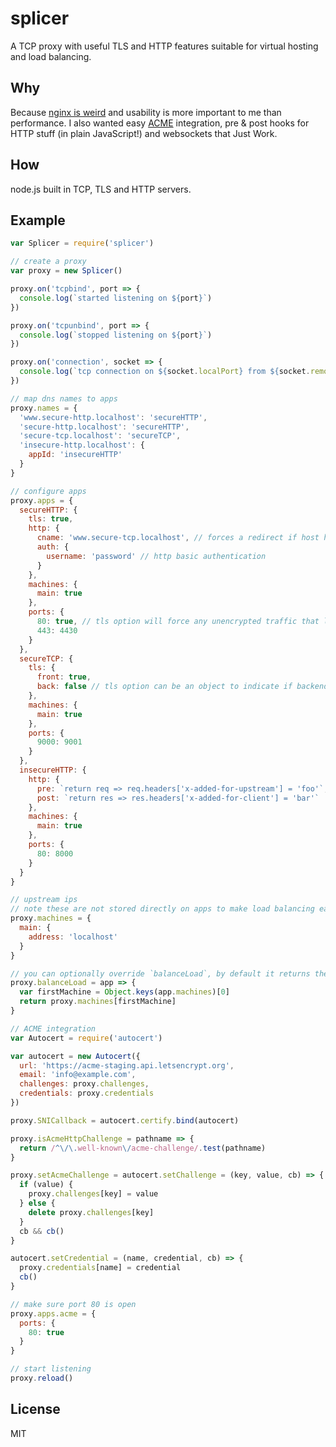 # splicer
A TCP proxy with useful TLS and HTTP features suitable for virtual hosting and load balancing.

## Why
Because [nginx is weird](https://www.nginx.com/resources/wiki/start/topics/depth/ifisevil/) and usability is more important to me than performance. I also wanted easy [ACME](https://github.com/ietf-wg-acme/acme/) integration, pre & post hooks for HTTP stuff (in plain JavaScript!) and websockets that Just Work.

## How
node.js built in TCP, TLS and HTTP servers.

## Example
``` javascript
var Splicer = require('splicer')

// create a proxy
var proxy = new Splicer()

proxy.on('tcpbind', port => {
  console.log(`started listening on ${port}`)
})

proxy.on('tcpunbind', port => {
  console.log(`stopped listening on ${port}`)
})

proxy.on('connection', socket => {
  console.log(`tcp connection on ${socket.localPort} from ${socket.remoteAddress}`)
})

// map dns names to apps
proxy.names = {
  'www.secure-http.localhost': 'secureHTTP',
  'secure-http.localhost': 'secureHTTP',
  'secure-tcp.localhost': 'secureTCP',
  'insecure-http.localhost': {
    appId: 'insecureHTTP'
  }
}

// configure apps
proxy.apps = {
  secureHTTP: {
    tls: true,
    http: {
      cname: 'www.secure-tcp.localhost', // forces a redirect if host header does not match
      auth: {
        username: 'password' // http basic authentication
      }
    },
    machines: {
      main: true
    },
    ports: {
      80: true, // tls option will force any unencrypted traffic that looks like http to be redirected to https
      443: 4430
    }
  },
  secureTCP: {
    tls: {
      front: true,
      back: false // tls option can be an object to indicate if backend connections should use tls
    },
    machines: {
      main: true
    },
    ports: {
      9000: 9001
    }
  },
  insecureHTTP: {
    http: {
      pre: `return req => req.headers['x-added-for-upstream'] = 'foo'`, // these get eval'd
      post: `return res => res.headers['x-added-for-client'] = 'bar'`
    },
    machines: {
      main: true
    },
    ports: {
      80: 8000
    }
  }
}

// upstream ips
// note these are not stored directly on apps to make load balancing easier
proxy.machines = {
  main: {
    address: 'localhost'
  }
}

// you can optionally override `balanceLoad`, by default it returns the first known machine
proxy.balanceLoad = app => {
  var firstMachine = Object.keys(app.machines)[0]
  return proxy.machines[firstMachine]
}

// ACME integration
var Autocert = require('autocert')

var autocert = new Autocert({
  url: 'https://acme-staging.api.letsencrypt.org',
  email: 'info@example.com',
  challenges: proxy.challenges,
  credentials: proxy.credentials
})

proxy.SNICallback = autocert.certify.bind(autocert)

proxy.isAcmeHttpChallenge = pathname => {
  return /^\/\.well-known\/acme-challenge/.test(pathname)
}

proxy.setAcmeChallenge = autocert.setChallenge = (key, value, cb) => {
  if (value) {
    proxy.challenges[key] = value
  } else {
    delete proxy.challenges[key]
  }
  cb && cb()
}

autocert.setCredential = (name, credential, cb) => {
  proxy.credentials[name] = credential
  cb()
}

// make sure port 80 is open
proxy.apps.acme = {
  ports: {
    80: true
  }
}

// start listening
proxy.reload()
```

## License
MIT
